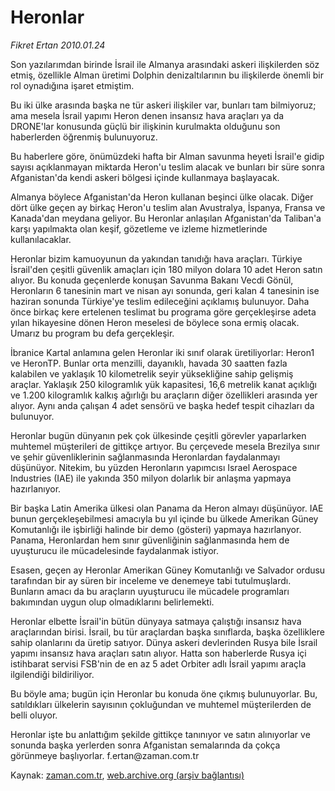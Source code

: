 # Heronlar

*Fikret Ertan 2010.01.24*

<tr><td class="metin" colspan="2" style="padding-top: 20px; padding-left: 5px; ">Son yazılarımdan birinde İsrail ile Almanya arasındaki askeri ilişkilerden söz etmiş, özellikle Alman üretimi Dolphin denizaltılarının bu ilişkilerde önemli bir rol oynadığına işaret etmiştim.</td></tr><tr><td class="metin" colspan="2" style="padding-top: 20px; padding-left: 5px; "><p>Bu iki ülke arasında başka ne tür askeri ilişkiler var, bunları tam bilmiyoruz; ama mesela İsrail yapımı Heron denen insansız hava araçları ya da DRONE'lar konusunda güçlü bir ilişkinin kurulmakta olduğunu son haberlerden öğrenmiş bulunuyoruz.
<p>Bu haberlere göre, önümüzdeki hafta bir Alman savunma heyeti İsrail'e gidip sayısı açıklanmayan miktarda Heron'u teslim alacak ve bunları bir süre sonra Afganistan'da kendi askeri bölgesi içinde kullanmaya başlayacak.
<p>Almanya böylece Afganistan'da Heron kullanan beşinci ülke olacak. Diğer dört ülke geçen ay birkaç Heron'u teslim alan Avustralya, İspanya, Fransa ve Kanada'dan meydana geliyor. Bu Heronlar anlaşılan Afganistan'da Taliban'a karşı yapılmakta olan keşif, gözetleme ve izleme hizmetlerinde kullanılacaklar.
<p>Heronlar bizim kamuoyunun da yakından tanıdığı hava araçları. Türkiye İsrail'den çeşitli güvenlik amaçları için 180 milyon dolara 10 adet Heron satın alıyor. Bu konuda geçenlerde konuşan Savunma Bakanı Vecdi Gönül, Heronların 6 tanesinin mart ve nisan ayı sonunda, geri kalan 4 tanesinin ise haziran sonunda Türkiye'ye teslim edileceğini açıklamış bulunuyor. Daha önce birkaç kere ertelenen teslimat bu programa göre gerçekleşirse adeta yılan hikayesine dönen Heron meselesi de böylece sona ermiş olacak. Umarız bu program bu defa gerçekleşir.
<p>İbranice Kartal anlamına gelen Heronlar iki sınıf olarak üretiliyorlar: Heron1 ve HeronTP. Bunlar orta menzilli, dayanıklı, havada 30 saatten fazla kalabilen ve yaklaşık 10 kilometrelik seyir yüksekliğine sahip gelişmiş araçlar. Yaklaşık 250 kilogramlık yük kapasitesi, 16,6 metrelik kanat açıklığı ve 1.200 kilogramlık kalkış ağırlığı bu araçların diğer özellikleri arasında yer alıyor. Aynı anda çalışan 4 adet sensörü ve başka hedef tespit cihazları da bulunuyor.
<p>Heronlar bugün dünyanın pek çok ülkesinde çeşitli görevler yaparlarken muhtemel müşterileri de gittikçe artıyor. Bu çerçevede mesela Brezilya sınır ve şehir güvenliklerinin sağlanmasında Heronlardan faydalanmayı düşünüyor. Nitekim, bu yüzden Heronların yapımcısı Israel Aerospace Industries (IAE) ile yakında 350 milyon dolarlık bir anlaşma yapmaya hazırlanıyor.
<p>Bir başka Latin Amerika ülkesi olan Panama da Heron almayı düşünüyor. IAE bunun gerçekleşebilmesi amacıyla bu yıl içinde bu ülkede Amerikan Güney Komutanlığı ile işbirliği halinde bir demo (gösteri) yapmaya hazırlanyor. Panama, Heronlardan hem sınır güvenliğinin sağlanmasında hem de uyuşturucu ile mücadelesinde faydalanmak istiyor.
<p>Esasen, geçen ay Heronlar Amerikan Güney Komutanlığı ve Salvador ordusu tarafından bir ay süren bir inceleme ve denemeye tabi tutulmuşlardı. Bunların amacı da bu araçların uyuşturucu ile mücadele programları bakımından uygun olup olmadıklarını belirlemekti. 
<p>Heronlar elbette İsrail'in bütün dünyaya satmaya çalıştığı insansız hava araçlarından birisi. İsrail, bu tür araçlardan başka sınıflarda, başka özelliklere sahip olanlarını da üretip satıyor. Dünya askeri devlerinden Rusya bile İsrail yapımı insansız hava araçları satın alıyor. Hatta son haberlerde Rusya içi istihbarat servisi FSB'nin de en az 5 adet Orbiter adlı İsrail yapımı araçla ilgilendiği bildiriliyor.
<p>Bu böyle ama; bugün için Heronlar bu konuda öne çıkmış bulunuyorlar. Bu, satıldıkları ülkelerin sayısının çokluğundan ve muhtemel müşterilerden de belli oluyor.
<p>Heronlar işte bu anlattığım şekilde gittikçe tanınıyor ve satın alınıyorlar ve sonunda başka yerlerden sonra Afganistan semalarında da çokça görünmeye başlıyorlar. f.ertan@zaman.com.tr <br/></p></p></p></p></p></p></p></p></p></p></p></td></tr>

Kaynak: [zaman.com.tr](http://zaman.com.tr/yazar.do?yazino=943997), [web.archive.org (arşiv bağlantısı)](http://web.archive.org/web/20100125232104/http://www.zaman.com.tr:80/yazar.do?yazino=943997)
